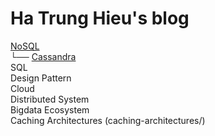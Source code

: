 # Ha Trung Hieu's blog

  [NoSQL](nosql/) \
  └── [Cassandra](nosql/cassandra) \
  SQL \
  Design Pattern \
  Cloud \
  Distributed System \
  Bigdata Ecosystem \
  Caching Architectures (caching-architectures/)
